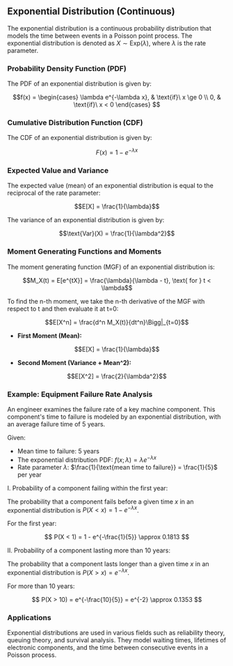 ## Exponential Distribution (Continuous)

The exponential distribution is a continuous probability distribution that models the time between events in a Poisson point process. The exponential distribution is denoted as $X \sim \text{Exp}(\lambda)$, where $\lambda$ is the rate parameter.

### Probability Density Function (PDF)

The PDF of an exponential distribution is given by:

$$f(x) =
\begin{cases}
  \lambda e^{-\lambda x}, & \text{if}\ x \ge 0 \\
  0, & \text{if}\ x < 0
\end{cases}
$$

### Cumulative Distribution Function (CDF)

The CDF of an exponential distribution is given by:

$$F(x) = 1 - e^{-\lambda x}$$

### Expected Value and Variance

The expected value (mean) of an exponential distribution is equal to the reciprocal of the rate parameter:

$$E[X] = \frac{1}{\lambda}$$

The variance of an exponential distribution is given by:

$$\text{Var}(X) = \frac{1}{\lambda^2}$$

### Moment Generating Functions and Moments

The moment generating function (MGF) of an exponential distribution is:

$$M_X(t) = E[e^{tX}] = \frac{\lambda}{\lambda - t}, \text{ for } t < \lambda$$

To find the n-th moment, we take the n-th derivative of the MGF with respect to t and then evaluate it at t=0:

$$E[X^n] = \frac{d^n M_X(t)}{dt^n}\Bigg|_{t=0}$$

* **First Moment (Mean):**

$$E[X] = \frac{1}{\lambda}$$

* **Second Moment (Variance + Mean^2):**

$$E[X^2] = \frac{2}{\lambda^2}$$

### Example: Equipment Failure Rate Analysis

An engineer examines the failure rate of a key machine component. This component's time to failure is modeled by an exponential distribution, with an average failure time of 5 years.

Given:

- Mean time to failure: 5 years
- The exponential distribution PDF: $f(x; \lambda) = \lambda e^{-\lambda x}$
- Rate parameter $\lambda$: $\frac{1}{\text{mean time to failure}} = \frac{1}{5}$ per year

I. Probability of a component failing within the first year:

The probability that a component fails before a given time $x$ in an exponential distribution is $P(X < x) = 1 - e^{-\lambda x}$.

For the first year:

$$ P(X < 1) = 1 - e^{-\frac{1}{5}} \approx 0.1813 $$

II. Probability of a component lasting more than 10 years:

The probability that a component lasts longer than a given time $x$ in an exponential distribution is $P(X > x) = e^{-\lambda x}$.

For more than 10 years:

$$ P(X > 10) = e^{-\frac{10}{5}} = e^{-2} \approx 0.1353 $$

### Applications

Exponential distributions are used in various fields such as reliability theory, queuing theory, and survival analysis. They model waiting times, lifetimes of electronic components, and the time between consecutive events in a Poisson process.
